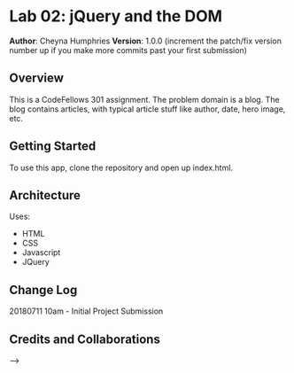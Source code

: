 # Lab 02: jQuery and the DOM

**Author**: Cheyna Humphries
**Version**: 1.0.0 (increment the patch/fix version number up if you make more commits past your first submission)

## Overview
This is a CodeFellows 301 assignment. The problem domain is a blog. The blog contains articles, with typical article stuff like author, date, hero image, etc.

## Getting Started
To use this app, clone the repository and open up index.html.

## Architecture
Uses:
- HTML
- CSS
- Javascript
- JQuery

## Change Log
20180711 10am - Initial Project Submission

## Credits and Collaborations
<!-- Give credit (and a link) to other people or resources that helped you build this application. -->
-->